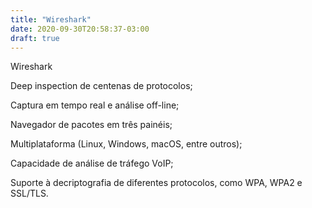 ```yaml
---
title: "Wireshark"
date: 2020-09-30T20:58:37-03:00
draft: true
---
```


Wireshark

Deep inspection de centenas de protocolos;

Captura em tempo real e análise off-line;

Navegador de pacotes em três painéis;

Multiplataforma (Linux, Windows, macOS, entre outros);

Capacidade de análise de tráfego VoIP;

Suporte à decriptografia de diferentes protocolos, como WPA, WPA2 e SSL/TLS.